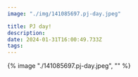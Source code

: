 ```yaml
---
image: "./img/141085697.pj-day.jpeg"

title: PJ day!
description: 
date: 2024-01-31T16:00:49.733Z
tags: 
---
```

{% image "./141085697.pj-day.jpeg", "" %}